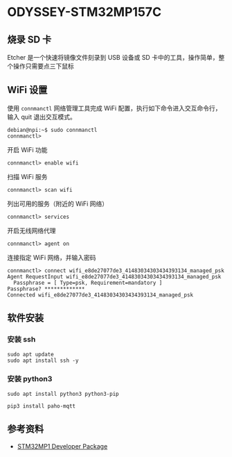 # ODYSSEY-STM32MP157C



## 烧录 SD 卡

Etcher 是一个快速将镜像文件刻录到 USB 设备或 SD 卡中的工具，操作简单，整个操作只需要点三下鼠标



## WiFi 设置

使用 `connmanctl` 网络管理工具完成 WiFi 配置，执行如下命令进入交互命令行，输入 quit 退出交互模式。

```shell
debian@npi:~$ sudo connmanctl
connmanctl> 
```

开启 WiFi 功能

```shell
connmanctl> enable wifi
```

扫描 WiFi 服务

```shell
connmanctl> scan wifi
```

列出可用的服务（附近的 WiFi 网络）

```shell
connmanctl> services
```

开启无线网络代理

```shell
connmanctl> agent on
```

连接指定 WiFi 网络，并输入密码

```shell
connmanctl> connect wifi_e8de27077de3_41483034303434393134_managed_psk
Agent RequestInput wifi_e8de27077de3_41483034303434393134_managed_psk
  Passphrase = [ Type=psk, Requirement=mandatory ]
Passphrase? *************
Connected wifi_e8de27077de3_41483034303434393134_managed_psk
```





## 软件安装

### 安装 ssh

```shell
sudo apt update
sudo apt install ssh -y
```



### 安装 python3

```shell
sudo apt install python3 python3-pip
```



```shell
pip3 install paho-mqtt
```





## 参考资料

- [STM32MP1 Developer Package](https://wiki.st.com/stm32mpu/wiki/STM32MP1_Developer_Package)

